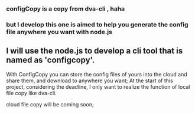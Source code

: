 ### configCopy is a copy from dva-cli , haha

### but I develop this one is aimed to help you generate the config file anywhere you want with node.js

## I will use the node.js to develop a cli tool that is named as 'configcopy'.
With ConfigCopy you can store the config files of yours into the cloud and share them, and download to anywhere you want;
At the start of this project, considering the deadline, I only want to realize the function of local file copy like dva-cli.

cloud file copy will be coming soon;